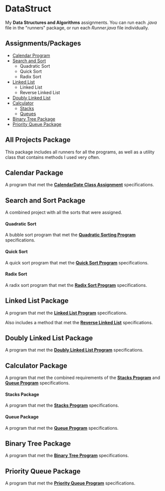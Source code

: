 # DataStruct

My **Data Structures and Algorithms** assignments. You can run each *.java* file in the "runners" package, or run each *Runner.java* file individually.

## Assignments/Packages
* [Calendar Program](https://github.com/A1Liu/DataStruct/blob/master/README.md#calendar-package)
* [Search and Sort](https://github.com/A1Liu/DataStruct/blob/master/README.md#search-and-sort-package)
  * Quadratic Sort
  * Quick Sort
  * Radix Sort
* [Linked List](https://github.com/A1Liu/DataStruct/blob/master/README.md#linked-list-package)
  * Linked List
  * Reverse Linked List
* [Doubly Linked List](https://github.com/A1Liu/DataStruct/blob/master/README.md#doubly-linked-list-package)
* [Calculator](https://github.com/A1Liu/DataStruct/blob/master/README.md#stacks-package)
  * [Stacks](https://github.com/A1Liu/DataStruct/blob/master/README.md#calculator-package)
  * [Queues](https://github.com/A1Liu/DataStruct/blob/master/README.md#queue-package)
* [Binary Tree Package](https://github.com/A1Liu/DataStruct/blob/master/README.md#binary-tree-package)
* [Priority Queue Package](https://github.com/A1Liu/DataStruct/blob/master/README.md#priority-queue-package)

## All Projects Package
This package includes all runners for all the programs, as well as a utility class that contains methods I used very often.  

## Calendar Package

A program that met the **[CalendarDate Class Assignment](https://github.com/A1Liu/DataStruct/blob/master/Assignment%20List/CalendarDate%20Class.md)** specifications.  

## Search and Sort Package

A combined project with all the sorts that were assigned.  

#### Quadratic Sort
A bubble sort program that met the **[Quadratic Sorting Program](https://github.com/A1Liu/DataStruct/blob/master/Assignment%20List/Quadratic%20Sort.md)** specifications.  

#### Quick Sort
A quick sort program that met the **[Quick Sort Program](https://github.com/A1Liu/DataStruct/blob/master/Assignment%20List/QuickSort%20Assignment.md)** specifications.  

#### Radix Sort
A radix sort program that met the **[Radix Sort Program](https://github.com/A1Liu/DataStruct/blob/master/Assignment%20List/Radix%20Sort%20Assignment.md)** specifications.  

## Linked List Package
A program that met the **[Linked List Program](https://github.com/A1Liu/DataStruct/blob/master/Assignment%20List/Linked%20List.md)** specifications.  

Also includes a method that met the **[Reverse Linked List](https://github.com/A1Liu/DataStruct/blob/master/Assignment%20List/Reverse%20Linked%20List.md)** specifications.  

## Doubly Linked List Package
A program that met the **[Doubly Linked List Program](https://github.com/A1Liu/DataStruct/blob/master/Assignment%20List/Doubly-Linked%20List.md)** specifications.  

## Calculator Package
A program that met the combined requirements of the **[Stacks Program](https://github.com/A1Liu/DataStruct/blob/master/Assignment%20List/Stacks.md)** and [**Queue Program**](https://github.com/A1Liu/DataStruct/blob/master/Assignment%20List/Queues.md) specifications. 

#### Stacks Package
A program that met the **[Stacks Program](https://github.com/A1Liu/DataStruct/blob/master/Assignment%20List/Stacks.md)** specifications.  

#### Queue Package
A program that met the **[Queue Program](https://github.com/A1Liu/DataStruct/blob/master/Assignment%20List/Queues.md)** specifications.  

## Binary Tree Package
A program that met the **[Binary Tree Program](https://github.com/A1Liu/DataStruct/blob/master/Assignment%20List/Binary%20Tree.md)** specifications.  

## Priority Queue Package
A program that met the **[Priority Queue Program](https://github.com/A1Liu/DataStruct/blob/master/Assignment%20List/Priority%20Queue.md)** specifications.

